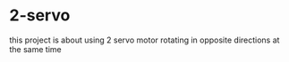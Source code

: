 # 2-servo
this project is about using 2 servo motor rotating in opposite directions at the same time
